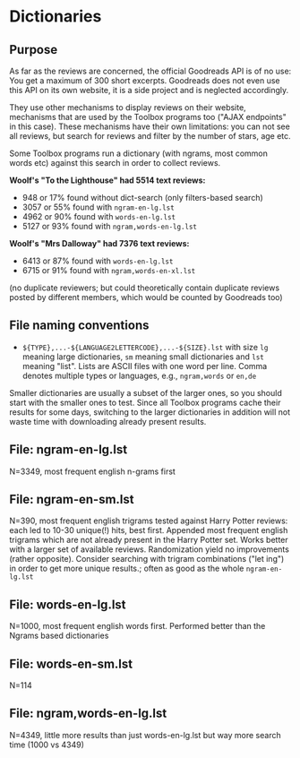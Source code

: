 # Dictionaries

## Purpose

As far as the reviews are concerned, the official Goodreads API is of no use:
You get a maximum of 300 short excerpts. Goodreads does not even use this API on
its own website, it is a side project and is neglected accordingly. 

They use other mechanisms to display reviews on their website, mechanisms that
are used by the Toolbox programs too ("AJAX endpoints" in this case). 
These mechanisms have their own limitations: you can not see all reviews, 
but search for reviews and filter by the number of stars, age etc.

Some Toolbox programs run a dictionary (with ngrams, most common words etc)
against this search in order to collect reviews.

**Woolf's "To the Lighthouse" had 5514 text reviews:**

- 948  or 17% found without dict-search (only filters-based search)
- 3057 or 55% found with `ngram-en-lg.lst`
- 4962 or 90% found with `words-en-lg.lst`
- 5127 or 93% found with `ngram,words-en-lg.lst`

**Woolf's "Mrs Dalloway" had 7376 text reviews:**

- 6413 or 87% found with `words-en-lg.lst`
- 6715 or 91% found with `ngram,words-en-xl.lst`

(no duplicate reviewers; but could theoretically contain duplicate reviews posted by different members,
which would be counted by Goodreads too)

    
## File naming conventions

- `${TYPE},...-${LANGUAGE2LETTERCODE},...-${SIZE}.lst` with size `lg` meaning large
  dictionaries, `sm` meaning small dictionaries and `lst` meaning "list".
  Lists are ASCII files with one word per line.
  Comma denotes multiple types or languages, e.g., `ngram,words` or `en,de`
  
Smaller dictionaries are usually a subset of the larger ones, so you should 
start with the smaller ones to test. Since all Toolbox programs cache their 
results for some days, switching to the larger dictionaries in addition 
will not waste time with downloading already present results.


## File: ngram-en-lg.lst

N=3349, most frequent english n-grams first


## File: ngram-en-sm.lst

N=390, most frequent english trigrams tested against Harry Potter
reviews: each led to 10-30 unique(!) hits, best first.
Appended most frequent english trigrams which are not
already present in the Harry Potter set.
Works better with a larger set of available reviews.
Randomization yield no improvements (rather opposite).
Consider searching with trigram combinations ("let ing") 
in order to get more unique results.;
often as good as the whole `ngram-en-lg.lst`


## File: words-en-lg.lst

N=1000, most frequent english words first.
Performed better than the Ngrams based dictionaries


## File: words-en-sm.lst

N=114


## File: ngram,words-en-lg.lst

N=4349, little more results than just words-en-lg.lst
but way more search time (1000 vs 4349)

